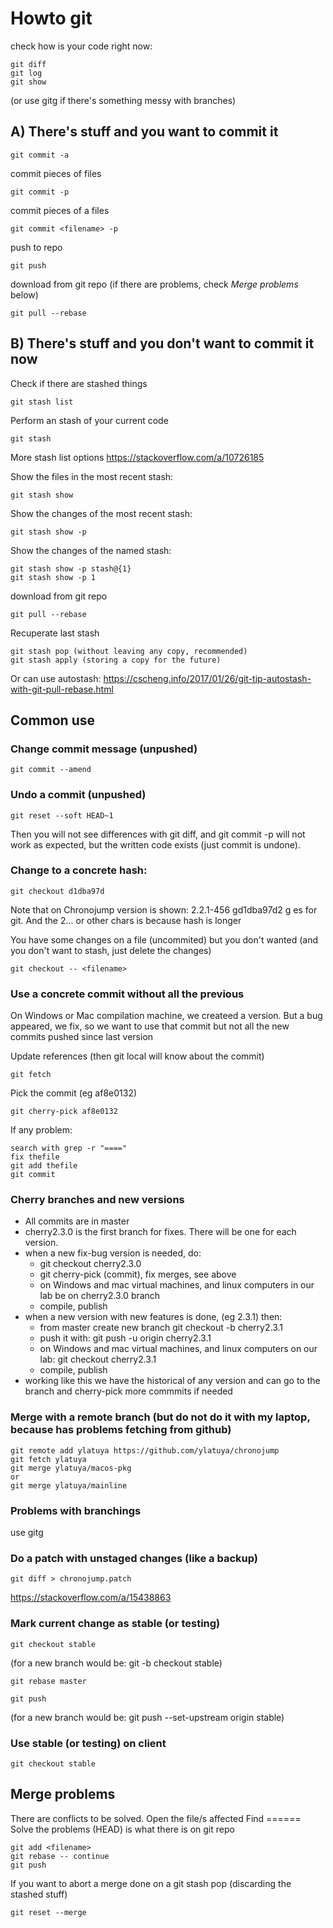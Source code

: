 # Howto git

check how is your code right now:

    git diff
    git log
    git show

(or use gitg if there's something messy with branches)

## A) There's stuff and you want to commit it

    git commit -a

commit pieces of files

    git commit -p

commit pieces of a files

    git commit <filename> -p

push to repo

    git push

download from git repo (if there are problems, check *Merge problems* below)

    git pull --rebase

## B) There's stuff and you don't want to commit it now

Check if there are stashed things

    git stash list

Perform an stash of your current code

    git stash

More stash list options https://stackoverflow.com/a/10726185

Show the files in the most recent stash:

    git stash show

Show the changes of the most recent stash:

    git stash show -p

Show the changes of the named stash:

    git stash show -p stash@{1}
    git stash show -p 1



download from git repo

    git pull --rebase

Recuperate last stash

    git stash pop (without leaving any copy, recommended)
    git stash apply (storing a copy for the future)

Or can use autostash:
https://cscheng.info/2017/01/26/git-tip-autostash-with-git-pull-rebase.html


## Common use

### Change commit message (unpushed)

    git commit --amend

### Undo a commit (unpushed)

    git reset --soft HEAD~1

Then you will not see differences with git diff, and git commit -p will not work as expected, but the written code exists (just commit is undone).

### Change to a concrete hash:

    git checkout d1dba97d

Note that on Chronojump version is shown: 2.2.1-456 gd1dba97d2
g es for git. And the 2... or other chars is because hash is longer

You have some changes on a file (uncommited) but you don't wanted (and you don't want to stash, just delete the changes)

    git checkout -- <filename>

### Use a concrete commit without all the previous

On Windows or Mac compilation machine, we createed a version. But a bug appeared, we fix, so we want to use that commit but not all the new commits pushed since last version

Update references (then git local will know about the commit)

    git fetch

Pick the commit (eg af8e0132)

    git cherry-pick af8e0132

If any problem:

    search with grep -r "===="
    fix thefile
    git add thefile
    git commit

### Cherry branches and new versions

- All commits are in master
- cherry2.3.0 is the first branch for fixes. There will be one for each version.
- when a new fix-bug version is needed, do:
    - git checkout cherry2.3.0
    - git cherry-pick (commit), fix merges, see above
    - on Windows and mac virtual machines, and linux computers in our lab be on cherry2.3.0 branch
    - compile, publish
- when a new version with new features is done, (eg 2.3.1) then:
    - from master create new branch git checkout -b cherry2.3.1
    - push it with: git push -u origin cherry2.3.1
    - on Windows and mac virtual machines, and linux computers on our lab: git checkout cherry2.3.1
    - compile, publish
- working like this we have the historical of any version and can go to the branch and cherry-pick more commmits if needed


### Merge with a remote branch (but do not do it with my laptop, because has problems fetching from github)

    git remote add ylatuya https://github.com/ylatuya/chronojump
    git fetch ylatuya
    git merge ylatuya/macos-pkg
    or
    git merge ylatuya/mainline


### Problems with branchings

use gitg


### Do a patch with unstaged changes (like a backup)

    git diff > chronojump.patch
https://stackoverflow.com/a/15438863


### Mark current change as stable (or testing)

    git checkout stable

(for a new branch would be: git -b checkout stable)

    git rebase master

    git push

(for a new branch would be: git push --set-upstream origin stable)


### Use stable (or testing) on client

    git checkout stable


## Merge problems

There are conflicts to be solved.
Open the file/s affected
Find ======     Solve the problems (HEAD) is what there is on git repo

    git add <filename>
    git rebase -- continue
    git push

If you want to abort a merge done on a git stash pop (discarding the stashed stuff)

	git reset --merge
